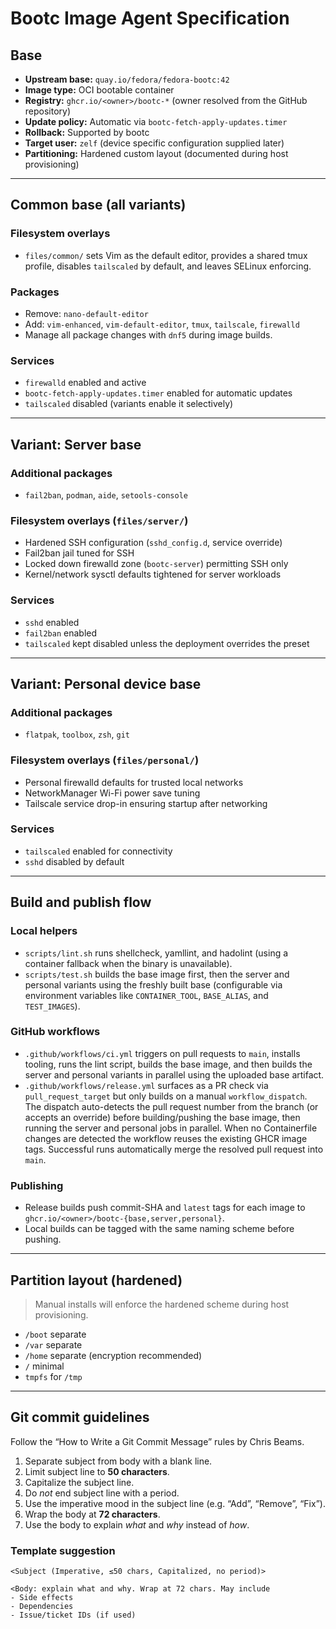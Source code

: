 # Bootc Image Agent Specification

## Base

- **Upstream base:** `quay.io/fedora/fedora-bootc:42`
- **Image type:** OCI bootable container
- **Registry:** `ghcr.io/<owner>/bootc-*` (owner resolved from the GitHub repository)
- **Update policy:** Automatic via `bootc-fetch-apply-updates.timer`
- **Rollback:** Supported by bootc
- **Target user:** `zelf` (device specific configuration supplied later)
- **Partitioning:** Hardened custom layout (documented during host provisioning)

---

## Common base (all variants)

### Filesystem overlays
- `files/common/` sets Vim as the default editor, provides a shared tmux profile,
  disables `tailscaled` by default, and leaves SELinux enforcing.

### Packages
- Remove: `nano-default-editor`
- Add: `vim-enhanced`, `vim-default-editor`, `tmux`, `tailscale`, `firewalld`
- Manage all package changes with `dnf5` during image builds.

### Services
- `firewalld` enabled and active
- `bootc-fetch-apply-updates.timer` enabled for automatic updates
- `tailscaled` disabled (variants enable it selectively)

---

## Variant: Server base

### Additional packages
- `fail2ban`, `podman`, `aide`, `setools-console`

### Filesystem overlays (`files/server/`)
- Hardened SSH configuration (`sshd_config.d`, service override)
- Fail2ban jail tuned for SSH
- Locked down firewalld zone (`bootc-server`) permitting SSH only
- Kernel/network sysctl defaults tightened for server workloads

### Services
- `sshd` enabled
- `fail2ban` enabled
- `tailscaled` kept disabled unless the deployment overrides the preset

---

## Variant: Personal device base

### Additional packages
- `flatpak`, `toolbox`, `zsh`, `git`

### Filesystem overlays (`files/personal/`)
- Personal firewalld defaults for trusted local networks
- NetworkManager Wi-Fi power save tuning
- Tailscale service drop-in ensuring startup after networking

### Services
- `tailscaled` enabled for connectivity
- `sshd` disabled by default

---

## Build and publish flow

### Local helpers
- `scripts/lint.sh` runs shellcheck, yamllint, and hadolint (using a container
  fallback when the binary is unavailable).
- `scripts/test.sh` builds the base image first, then the server and personal
  variants using the freshly built base (configurable via environment
  variables like `CONTAINER_TOOL`, `BASE_ALIAS`, and `TEST_IMAGES`).

### GitHub workflows
- `.github/workflows/ci.yml` triggers on pull requests to `main`, installs
  tooling, runs the lint script, builds the base image, and then builds the
  server and personal variants in parallel using the uploaded base artifact.
- `.github/workflows/release.yml` surfaces as a PR check via
  `pull_request_target` but only builds on a manual `workflow_dispatch`. The
  dispatch auto-detects the pull request number from the branch (or accepts an
  override) before building/pushing the base image, then running the server and
  personal jobs in parallel. When no Containerfile changes are detected the
  workflow reuses the existing GHCR image tags. Successful runs automatically
  merge the resolved pull request into `main`.

### Publishing
- Release builds push commit-SHA and `latest` tags for each image to
  `ghcr.io/<owner>/bootc-{base,server,personal}`.
- Local builds can be tagged with the same naming scheme before pushing.

---

## Partition layout (hardened)

> Manual installs will enforce the hardened scheme during host provisioning.
- `/boot` separate
- `/var` separate
- `/home` separate (encryption recommended)
- `/` minimal
- `tmpfs` for `/tmp`

---

## Git commit guidelines

Follow the “How to Write a Git Commit Message” rules by Chris Beams.

1. Separate subject from body with a blank line.
2. Limit subject line to **50 characters**.
3. Capitalize the subject line.
4. Do *not* end subject line with a period.
5. Use the imperative mood in the subject line (e.g. “Add”, “Remove”, “Fix”).
6. Wrap the body at **72 characters**.
7. Use the body to explain *what* and *why* instead of *how*.

### Template suggestion

```text
<Subject (Imperative, ≤50 chars, Capitalized, no period)>

<Body: explain what and why. Wrap at 72 chars. May include
- Side effects
- Dependencies
- Issue/ticket IDs (if used)
```

